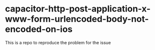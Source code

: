 # capacitor-http-post-application-x-www-form-urlencoded-body-not-encoded-on-ios
This is a repo to reproduce the problem for the issue
